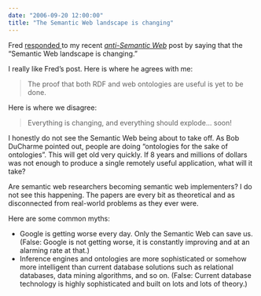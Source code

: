 ```yaml
---
date: "2006-09-20 12:00:00"
title: "The Semantic Web landscape is changing"
---
```




Fred [responded ](http://fgiasson.com/blog/index.php?title=the_semantic_web_landscape_is_changing&#038;more=1&#038;c=1&#038;tb=1&#038;pb=1#comments) to my recent <em>[anti-Semantic Web](/lemire/blog/2006/09/14/do-not-ask-me-to-be-a-keynote-speaker-on-ontologies-and-inference-engines/)</em> post by saying that the &ldquo;Semantic Web landscape is changing.&rdquo;

I really like Fred&rsquo;s post. Here is where he agrees with me:

> The proof that both RDF and web ontologies are useful is yet to be done.


Here is where we disagree:

> Everything is changing, and everything should explode&hellip; soon!


I honestly do not see the Semantic Web being about to take off. As Bob DuCharme pointed out, people are doing &ldquo;ontologies for the sake of ontologies&rdquo;. This will get old very quickly. If 8 years and millions of dollars was not enough to produce a single remotely useful application, what will it take?

Are semantic web researchers becoming semantic web implementers? I do not see this happening. The papers are every bit as theoretical and as disconnected from real-world problems as they ever were.

Here are some common myths:

- Google is getting worse every day. Only the Semantic Web can save us. (False: Google is not getting worse, it is constantly improving and at an alarming rate at that.)
- Inference engines and ontologies are more sophisticated or somehow more intelligent than current database solutions such as relational databases, data mining algorithms, and so on. (False: Current database technology is highly sophisticated and built on lots and lots of theory.)


